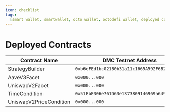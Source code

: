 ```yaml
---
icon: checklist
tags:
  [smart wallet, smartwallet, octo wallet, octodefi wallet, deployed contracts]
---
```


# Deployed Contracts

| Contract Name           | DMC Testnet Address                          | Arbitrum Sepolia Address                     |
| ----------------------- | -------------------------------------------- | -------------------------------------------- |
| StrategyBuilder         | `0xb6eFEd1bc021B0b31a11c1665A592F6B260F272C` | `0xb6eFEd1bc021B0b31a11c1665A592F6B260F272C` |
| AaveV3Facet             | `0x000...000`                                | `0x000...000`                                |
| UniswapV2Facet          | `0x000...000`                                | `0x000...000`                                |
| TimeCondition           | `0x51EbE306e761D63e1373809146969a6490292d59` | `0x51EbE306e761D63e1373809146969a6490292d59` |
| UniswapV2PriceCondition | `0x000...000`                                | `0x000...000`                                |
